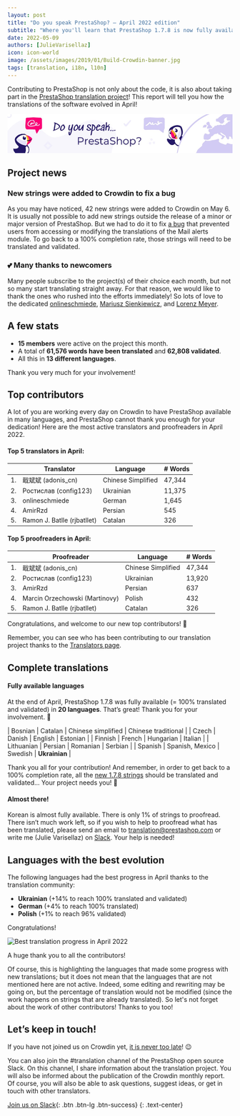```yaml
---
layout: post
title: "Do you speak PrestaShop? – April 2022 edition"
subtitle: "Where you'll learn that PrestaShop 1.7.8 is now fully available in Ukrainian"
date: 2022-05-09 
authors: [JulieVarisellaz]
icon: icon-world
image: /assets/images/2019/01/Build-Crowdin-banner.jpg
tags: [translation, i18n, l10n]
---
```


Contributing to PrestaShop is not only about the code, it is also about taking part in the [PrestaShop translation project](https://crowdin.com/project/prestashop-official)! This report will tell you how the translations of the software evolved in April!

![Crowdin Monthly banner](/assets/images/2019/01/Build-Crowdin-banner.jpg)

## Project news

### New strings were added to Crowdin to fix a bug 

As you may have noticed, 42 new strings were added to Crowdin on May 6. It is usually not possible to add new strings outside the release of a minor or major version of PrestaShop. But we had to do it to fix [a bug](https://github.com/PrestaShop/ps_emailalerts/pull/57) that prevented users from accessing or modifying the translations of the Mail alerts module.
To go back to a 100% completion rate, those strings will need to be translated and validated. 

### 💕 Many thanks to newcomers

Many people subscribe to the project(s) of their choice each month, but not so many start translating straight away. For that reason, we would like to thank the ones who rushed into the efforts immediately! So lots of love to the dedicated [onlineschmiede](https://crowdin.com/profile/onlineschmiede/activity), [Mariusz Sienkiewicz](https://crowdin.com/profile/mariuszsienkiewicz/activity), and [Lorenz Meyer](https://crowdin.com/profile/lmeyer/activity). 

## A few stats
 
* **15 members** were active on the project this month.
* A total of **61,576 words have been translated** and **62,808 validated**.
* All this in **13 different languages**.
 
Thank you very much for your involvement!

## Top contributors
 
A lot of you are working every day on Crowdin to have PrestaShop available in many languages, and PrestaShop cannot thank you enough for your dedication! Here are the most active translators and proofreaders in April 2022.
 
#### Top 5 translators in April:
 
| |Translator | Language | # Words
|-|---------- | -------- | ----------------
| 1. | 戢斌斌 (adonis_cn) | Chinese Simplified | 47,344
| 2. | Ростислав (config123) | Ukrainian | 11,375
| 3. | onlineschmiede | German | 1,645
| 4. | AmirRzd | Persian |545
| 5. | Ramon J. Batlle (rjbatllet) | Catalan | 326

#### Top 5 proofreaders in April:
 
| | Proofreader | Language | # Words
|-| ---------- | -------- | ----------------
| 1. | 戢斌斌 (adonis_cn) | Chinese Simplified | 47,344
| 2. | Ростислав (config123) | Ukrainian | 13,920
| 3. | AmirRzd | Persian | 637
| 4. | Marcin Orzechowski (Martinovy) | Polish | 432
| 5. | Ramon J. Batlle (rjbatllet) | Catalan | 326

Congratulations, and welcome to our new top contributors! :clap:
 
Remember, you can see who has been contributing to our translation project thanks to the [Translators page](https://translators.prestashop.com/).
 
## Complete translations
 
#### Fully available languages
 
At the end of April, PrestaShop 1.7.8 was fully available (= 100% translated and validated) in **20 languages**. That’s great! Thank you for your involvement. :tada:
 
| Bosnian | Catalan | Chinese simplified | Chinese traditional | 
| Czech | Danish | English | Estonian | 
| Finnish | French | Hungarian | Italian |
| Lithuanian | Persian | Romanian | Serbian | 
| Spanish | Spanish, Mexico | Swedish | **Ukrainian** |

Thank you all for your contribution! And remember, in order to get back to a 100% completion rate, all the [new 1.7.8 strings](https://build.prestashop.com/news/prestashop-178-translations/) should be translated and validated... Your project needs you! :muscle: 

#### Almost there!

Korean is almost fully available. There is only 1% of strings to proofread. 
There isn’t much work left, so if you wish to help to proofread what has been translated, please send an email to translation@prestashop.com or write me (Julie Varisellaz) on [Slack](https://join.slack.com/t/prestashop/shared_invite/zt-dkmbz5qf-I~FlEWwmRUOXunc5ui0Ucg). Your help is needed!

## Languages with the best evolution

The following languages had the best progress in April thanks to the translation community:
 
* **Ukrainian** (+14% to reach 100% translated and validated) 
* **German** (+4% to reach 100% translated)
* **Polish** (+1% to reach 96% validated)

Congratulations! 

![Best translation progress in April 2022](/assets/images/2022/04/build-crowdin-progress-april22.png)

A huge thank you to all the contributors!
 
Of course, this is highlighting the languages that made some progress with new translations; but it does not mean that the languages that are not mentioned here are not active. Indeed, some editing and rewriting may be going on, but the percentage of translation would not be modified (since the work happens on strings that are already translated). So let's not forget about the work of other contributors! Thanks to you too!

## Let’s keep in touch!

If you have not joined us on Crowdin yet, [it is never too late](https://crowdin.com/project/prestashop-official)! :wink:

You can also join the #translation channel of the PrestaShop open source Slack. On this channel, I share information about the translation project. You will also be informed about the publication of the Crowdin monthly report. Of course, you will also be able to ask questions, suggest ideas, or get in touch with other translators.

[Join us on Slack](https://join.slack.com/t/prestashop/shared_invite/zt-dkmbz5qf-I~FlEWwmRUOXunc5ui0Ucg){: .btn .btn-lg .btn-success}
{: .text-center}

